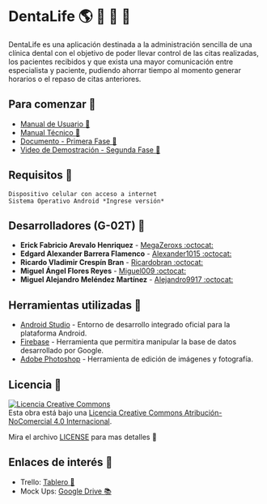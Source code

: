 # DentaLife :earth_americas: :iphone: :hospital: :pill:
DentaLife es una aplicación destinada a la administración sencilla de una clínica dental con el objetivo de poder llevar control de las citas realizadas, los pacientes recibidos y que exista una mayor comunicación entre especialista y paciente, pudiendo ahorrar tiempo al momento generar horarios o el repaso de citas anteriores.

## Para comenzar :milky_way:
* [Manual de Usuario :boy:](https://drive.google.com/file/d/1LAt4cEXQFF7cN7wn47ozKpUUEs7ztDAP/view?usp=sharing)
* [Manual Técnico :construction_worker:](https://udbedu-my.sharepoint.com/:b:/g/personal/mm180363_alumno_udb_edu_sv/EbblZ1UIqVdJkQMqZiMHNC4B59t2-s9VFAp4xOSObEUEBA?e=r2sfAx)
* [Documento - Primera Fase :bookmark_tabs:](https://drive.google.com/file/d/1AN1iKLEkOhxEBdNTI-JnuVWxcM-3qo8_/view?usp=sharing)
* [Video de Demostración - Segunda Fase 🎥](https://drive.google.com/file/d/1j3FTKdS83C7Kn_U2LfMZKvO8MTzWwZqJ/view?usp=sharing)

## Requisitos :eyes:
```
Dispositivo celular con acceso a internet
Sistema Operativo Android *Ingrese versión*
```

## Desarrolladores (G-02T) :busts_in_silhouette:
* **Erick Fabricio Arevalo Henriquez** - [MegaZeroxs :octocat:](https://github.com/MegaZeroxs)
* **Edgard Alexander Barrera Flamenco** - [Alexander1015 :octocat:](https://github.com/Alexander1015)
* **Ricardo Vladimir Crespín Bran** - [Ricardobran :octocat:](https://github.com/Ricardobran)
* **Miguel Ángel Flores Reyes** - [Miguel009 :octocat:](https://github.com/Miguel009)
* **Miguel Alejandro Meléndez Martínez** - [Alejandro9917 :octocat:](https://github.com/Alejandro9917)

## Herramientas utilizadas :hammer:
* [Android Studio](https://developer.android.com/) - Entorno de desarrollo integrado oficial para la plataforma Android.
* [Firebase](https://firebase.google.com/?hl=es) - Herramienta que permitira manipular la base de datos desarrollado por Google.
* [Adobe Photoshop](https://www.adobe.com/la/products/photoshop.html) - Herramienta de edición de imágenes y fotografía.

## Licencia :closed_lock_with_key:


<a rel="license" href="http://creativecommons.org/licenses/by-nc/4.0/"><img alt="Licencia Creative Commons" style="border-width:0" src="https://i.creativecommons.org/l/by-nc/4.0/88x31.png" /></a><br />Esta obra está bajo una <a rel="license" href="http://creativecommons.org/licenses/by-nc/4.0/">Licencia Creative Commons Atribución-NoComercial 4.0 Internacional</a>.

Mira el archivo [LICENSE]() para mas detalles :scroll:

## Enlaces de interés :mag_right:
* Trello: [Tablero :bookmark:](https://trello.com/b/vXwkF00o/moviles)
* Mock Ups: [Google Drive :books:](https://drive.google.com/file/d/1s6jMEE_X3fX0Sqk5lpn6Qs7sB1OR-C8s/view?fbclid=IwAR2rRPdVRu1xivALsAkUJPFi7RHMG8sU4TT7NaWviVnDpYmgYec20iyYzP4)
